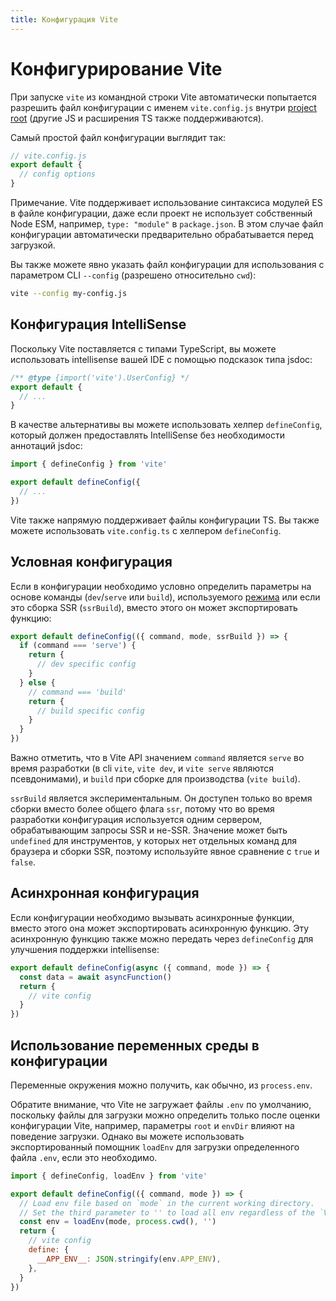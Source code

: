 ```yaml
---
title: Конфигурация Vite
---
```


# Конфигурирование Vite

При запуске `vite` из командной строки Vite автоматически попытается разрешить файл конфигурации с именем `vite.config.js` внутри [project root](/guide/#index-html-and-project-root) (другие JS и расширения TS также поддерживаются).

Самый простой файл конфигурации выглядит так:

```js
// vite.config.js
export default {
  // config options
}
```

Примечание. Vite поддерживает использование синтаксиса модулей ES в файле конфигурации, даже если проект не использует собственный Node ESM, например, `type: "module"` в `package.json`. В этом случае файл конфигурации автоматически предварительно обрабатывается перед загрузкой.

Вы также можете явно указать файл конфигурации для использования с параметром CLI `--config` (разрешено относительно `cwd`):

```bash
vite --config my-config.js
```

## Конфигурация IntelliSense

Поскольку Vite поставляется с типами TypeScript, вы можете использовать intellisense вашей IDE с помощью подсказок типа jsdoc:

```js
/** @type {import('vite').UserConfig} */
export default {
  // ...
}
```

В качестве альтернативы вы можете использовать хелпер `defineConfig`, который должен предоставлять IntelliSense без необходимости аннотаций jsdoc:

```js
import { defineConfig } from 'vite'

export default defineConfig({
  // ...
})
```

Vite также напрямую поддерживает файлы конфигурации TS. Вы также можете использовать `vite.config.ts` с хелпером `defineConfig`.

## Условная конфигурация

Если в конфигурации необходимо условно определить параметры на основе команды (`dev`/`serve` или `build`), используемого [режима](/guide/env-and-mode) или если это сборка SSR (`ssrBuild`), вместо этого он может экспортировать функцию:

```js
export default defineConfig(({ command, mode, ssrBuild }) => {
  if (command === 'serve') {
    return {
      // dev specific config
    }
  } else {
    // command === 'build'
    return {
      // build specific config
    }
  }
})
```

Важно отметить, что в Vite API значением `command` является `serve` во время разработки (в cli `vite`, `vite dev`, и `vite serve` являются псевдонимами), и `build` при сборке для производства (`vite build`).

`ssrBuild` является экспериментальным. Он доступен только во время сборки вместо более общего флага `ssr`, потому что во время разработки конфигурация используется одним сервером, обрабатывающим запросы SSR и не-SSR. Значение может быть `undefined` для инструментов, у которых нет отдельных команд для браузера и сборки SSR, поэтому используйте явное сравнение с `true` и `false`.

## Асинхронная конфигурация

Если конфигурации необходимо вызывать асинхронные функции, вместо этого она может экспортировать асинхронную функцию. Эту асинхронную функцию также можно передать через `defineConfig` для улучшения поддержки intellisense:

```js
export default defineConfig(async ({ command, mode }) => {
  const data = await asyncFunction()
  return {
    // vite config
  }
})
```

## Использование переменных среды в конфигурации

Переменные окружения можно получить, как обычно, из `process.env`.

Обратите внимание, что Vite не загружает файлы `.env` по умолчанию, поскольку файлы для загрузки можно определить только после оценки конфигурации Vite, например, параметры `root` и `envDir` влияют на поведение загрузки. Однако вы можете использовать экспортированный помощник `loadEnv` для загрузки определенного файла `.env`, если это необходимо.

```js
import { defineConfig, loadEnv } from 'vite'

export default defineConfig(({ command, mode }) => {
  // Load env file based on `mode` in the current working directory.
  // Set the third parameter to '' to load all env regardless of the `VITE_` prefix.
  const env = loadEnv(mode, process.cwd(), '')
  return {
    // vite config
    define: {
      __APP_ENV__: JSON.stringify(env.APP_ENV),
    },
  }
})
```
